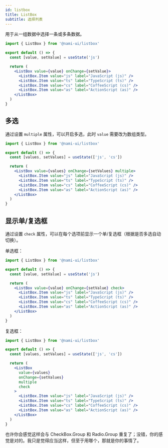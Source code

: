 ```yaml
---
id: listbox
title: ListBox
subtitle: 选择列表
---
```


用于从一组数据中选择一条或多条数据。

```jsx reactView
import { ListBox } from '@nami-ui/listbox'

export default () => {
  const [value, setValue] = useState('js')

  return (
    <ListBox value={value} onChange={setValue}>
      <ListBox.Item value="js" label="JavaScript (js)" />
      <ListBox.Item value="ts" label="TypeScript (ts)" />
      <ListBox.Item value="cs" label="CoffeeScript (cs)" />
      <ListBox.Item value="as" label="ActionScript (as)" />
    </ListBox>
  )
}
```

## 多选

通过设置 `multiple` 属性，可以开启多选，此时 `value` 需要改为数组类型。

```jsx reactView
import { ListBox } from '@nami-ui/listbox'

export default () => {
  const [values, setValues] = useState(['js', 'cs'])

  return (
    <ListBox value={values} onChange={setValues} multiple>
      <ListBox.Item value="js" label="JavaScript (js)" />
      <ListBox.Item value="ts" label="TypeScript (ts)" />
      <ListBox.Item value="cs" label="CoffeeScript (cs)" />
      <ListBox.Item value="as" label="ActionScript (as)" />
    </ListBox>
  )
}
```

## 显示单/复选框

通过设置 `check` 属性，可以在每个选项前显示一个单/复选框（根据是否多选自动切换）。

单选框：

```jsx reactView
import { ListBox } from '@nami-ui/listbox'

export default () => {
  const [value, setValue] = useState('js')

  return (
    <ListBox value={value} onChange={setValue} check>
      <ListBox.Item value="js" label="JavaScript (js)" />
      <ListBox.Item value="ts" label="TypeScript (ts)" />
      <ListBox.Item value="cs" label="CoffeeScript (cs)" />
      <ListBox.Item value="as" label="ActionScript (as)" />
    </ListBox>
  )
}
```

复选框：

```jsx reactView
import { ListBox } from '@nami-ui/listbox'

export default () => {
  const [values, setValues] = useState(['js', 'cs'])

  return (
    <ListBox
      value={values}
      onChange={setValues}
      multiple
      check
    >
      <ListBox.Item value="js" label="JavaScript (js)" />
      <ListBox.Item value="ts" label="TypeScript (ts)" />
      <ListBox.Item value="cs" label="CoffeeScript (cs)" />
      <ListBox.Item value="as" label="ActionScript (as)" />
    </ListBox>
  )
}
```

也许你会感觉这样会与 CheckBox.Group 和 Radio.Group 重复了；没错，你的感觉是对的。我只是觉得应当这样，但至于用哪个，那就是你的事情了。